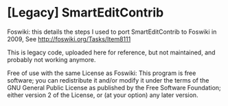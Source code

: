 # [Legacy] SmartEditContrib
Foswiki: this details the steps I used to port SmartEditContrib to Foswiki in 2009, See http://foswiki.org/Tasks/Item8111

This is legacy code, uploaded here for reference, but not maintained, and probably not working anymore.

Free of use with the same License as Foswiki: 
This program is free software; you can redistribute it and/or modify it under the terms of the GNU General Public License as published by the Free Software Foundation; either version 2 of the License, or (at your option) any later version. 
